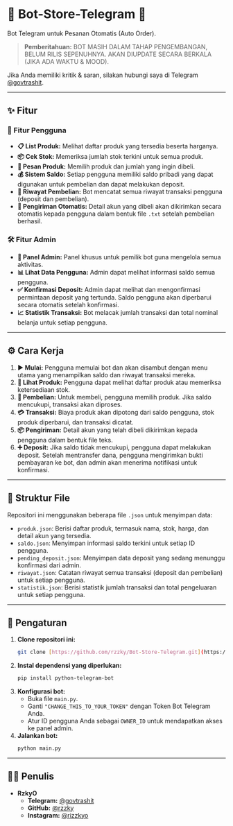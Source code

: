 # 🤖 Bot-Store-Telegram 🛒

Bot Telegram untuk Pesanan Otomatis (Auto Order).

> **Pemberitahuan:** BOT MASIH DALAM TAHAP PENGEMBANGAN, BELUM RILIS SEPENUHNYA. AKAN DIUPDATE SECARA BERKALA (JIKA ADA WAKTU & MOOD).

Jika Anda memiliki kritik & saran, silakan hubungi saya di Telegram [@govtrashit](https://t.me/govtrashit).

---

## ✨ Fitur

### 👤 Fitur Pengguna
* **📋 List Produk:** Melihat daftar produk yang tersedia beserta harganya.
* **📦 Cek Stok:** Memeriksa jumlah stok terkini untuk semua produk.
* **🛒 Pesan Produk:** Memilih produk dan jumlah yang ingin dibeli.
* **💰 Sistem Saldo:** Setiap pengguna memiliki saldo pribadi yang dapat digunakan untuk pembelian dan dapat melakukan deposit.
* **📖 Riwayat Pembelian:** Bot mencatat semua riwayat transaksi pengguna (deposit dan pembelian).
* **🚚 Pengiriman Otomatis:** Detail akun yang dibeli akan dikirimkan secara otomatis kepada pengguna dalam bentuk file `.txt` setelah pembelian berhasil.

### 🛠️ Fitur Admin
* **👑 Panel Admin:** Panel khusus untuk pemilik bot guna mengelola semua aktivitas.
* **📊 Lihat Data Pengguna:** Admin dapat melihat informasi saldo semua pengguna.
* **✅ Konfirmasi Deposit:** Admin dapat melihat dan mengonfirmasi permintaan deposit yang tertunda. Saldo pengguna akan diperbarui secara otomatis setelah konfirmasi.
* **📈 Statistik Transaksi:** Bot melacak jumlah transaksi dan total nominal belanja untuk setiap pengguna.

---

## ⚙️ Cara Kerja

1.  **▶️ Mulai:** Pengguna memulai bot dan akan disambut dengan menu utama yang menampilkan saldo dan riwayat transaksi mereka.
2.  **👀 Lihat Produk:** Pengguna dapat melihat daftar produk atau memeriksa ketersediaan stok.
3.  **💸 Pembelian:** Untuk membeli, pengguna memilih produk. Jika saldo mencukupi, transaksi akan diproses.
4.  **💳 Transaksi:** Biaya produk akan dipotong dari saldo pengguna, stok produk diperbarui, dan transaksi dicatat.
5.  **📦 Pengiriman:** Detail akun yang telah dibeli dikirimkan kepada pengguna dalam bentuk file teks.
6.  **➕ Deposit:** Jika saldo tidak mencukupi, pengguna dapat melakukan deposit. Setelah mentransfer dana, pengguna mengirimkan bukti pembayaran ke bot, dan admin akan menerima notifikasi untuk konfirmasi.

---

## 📂 Struktur File

Repositori ini menggunakan beberapa file `.json` untuk menyimpan data:

* `produk.json`: Berisi daftar produk, termasuk nama, stok, harga, dan detail akun yang tersedia.
* `saldo.json`: Menyimpan informasi saldo terkini untuk setiap ID pengguna.
* `pending_deposit.json`: Menyimpan data deposit yang sedang menunggu konfirmasi dari admin.
* `riwayat.json`: Catatan riwayat semua transaksi (deposit dan pembelian) untuk setiap pengguna.
* `statistik.json`: Berisi statistik jumlah transaksi dan total pengeluaran untuk setiap pengguna.

---

## 🚀 Pengaturan

1.  **Clone repositori ini:**
    ```bash
    git clone [https://github.com/rzzky/Bot-Store-Telegram.git](https://github.com/rzzky/Bot-Store-Telegram.git)
    ```
2.  **Instal dependensi yang diperlukan:**
    ```bash
    pip install python-telegram-bot
    ```
3.  **Konfigurasi bot:**
    * Buka file `main.py`.
    * Ganti `"CHANGE_THIS_TO_YOUR_TOKEN"` dengan Token Bot Telegram Anda.
    * Atur ID pengguna Anda sebagai `OWNER_ID` untuk mendapatkan akses ke panel admin.
4.  **Jalankan bot:**
    ```bash
    python main.py
    ```

---

## 👨‍💻 Penulis

* **RzkyO**
    * **Telegram:** [@govtrashit](https://t.me/govtrashit)
    * **GitHub:** [@rzzky](https://github.com/rzzky)
    * **Instagram:** [@rizzkyo](https://instagram.com/rizzkyo)

